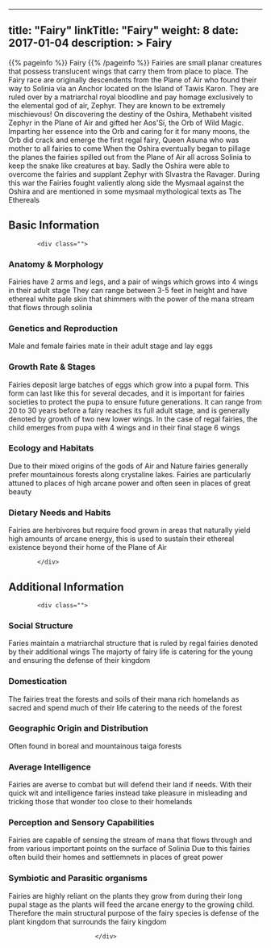 
---
title: "Fairy"
linkTitle: "Fairy"
weight: 8
date: 2017-01-04
description: >
 Fairy
---

{{% pageinfo %}}
Fairy
{{% /pageinfo %}}
Fairies are small planar creatures that possess translucent wings that carry them from place to place. The Fairy race are originally descendents from the Plane of Air who found their way to Solinia via an Anchor located on the Island of Tawis Karon. They are ruled over by a matriarchal royal bloodline and pay homage exclusively to the elemental god of air, Zephyr. They are known to be extremely mischievous!  On discovering the destiny of the Oshira, Methabeht visited Zephyr in the Plane of Air and gifted her Aos'Sí, the Orb of Wild Magic. Imparting her essence into the Orb and caring for it for many moons, the Orb did crack and emerge the first regal fairy, Queen Asuna who was mother to all fairies to come  When the Oshira eventually began to pillage the planes the fairies spilled out from the Plane of Air all across Solinia to keep the snake like creatures at bay. Sadly the Oshira were able to overcome the fairies and supplant Zephyr with Slvastra the Ravager. During this war the Fairies fought valiently along side the Mysmaal against the Oshira and are mentioned in some mysmaal mythological texts as The Ethereals

## Basic Information


            <div class="">
                                    

### Anatomy & Morphology

Fairies have 2 arms and legs, and a pair of wings which grows into 4 wings in their adult stage  They can range between 3-5 feet in height and have ethereal white pale skin that shimmers with the power of the mana stream that flows through solinia

### Genetics and Reproduction

Male and female fairies mate in their adult stage and lay eggs

### Growth Rate & Stages

Fairies deposit large batches of eggs which grow into a pupal form. This form can last like this for several decades, and it is important for fairies societies to protect the pupa to ensure future generations. It can range from 20 to 30 years before a fairy reaches its full adult stage, and is generally denoted by growth of two new lower wings. In the case of regal fairies, the child emerges from pupa with 4 wings and in their final stage 6 wings

### Ecology and Habitats

Due to their mixed origins of the gods of Air and Nature fairies generally prefer mountainous forests along crystaline lakes. Fairies are particularly attuned to places of high arcane power and often seen in places of great beauty

### Dietary Needs and Habits

Fairies are herbivores but require food grown in areas that naturally yield high amounts of arcane energy, this is used to sustain their ethereal existence beyond their home of the Plane of Air

                               
            </div>
                            

## Additional Information


            <div class="">
                                   

### Social Structure

Faries maintain a matriarchal structure that is ruled by regal fairies denoted by their additional wings  The majorty of fairy life is catering for the young and ensuring the defense of their kingdom

### Domestication

The fairies treat the forests and soils of their mana rich homelands as sacred and spend much of their life catering to the needs of the forest

### Geographic Origin and Distribution

Often found in boreal and mountainous taiga forests

### Average Intelligence

Fairies are averse to combat but will defend their land if needs. With their quick wit and intelligence faries instead take pleasure in misleading and tricking those that wonder too close to their homelands

### Perception and Sensory Capabilities

Fairies are capable of sensing the stream of mana that flows through and from various important points on the surface of Solinia  Due to this fairies often build their homes and settlemnets in places of great power

### Symbiotic and Parasitic organisms

Fairies are highly reliant on the plants they grow from during their long pupal stage as the plants will feed the arcane energy to the growing child. Therefore the main structural purpose of the fairy species is defense of the plant kingdom that surrounds the fairy kingdom

                            </div>
